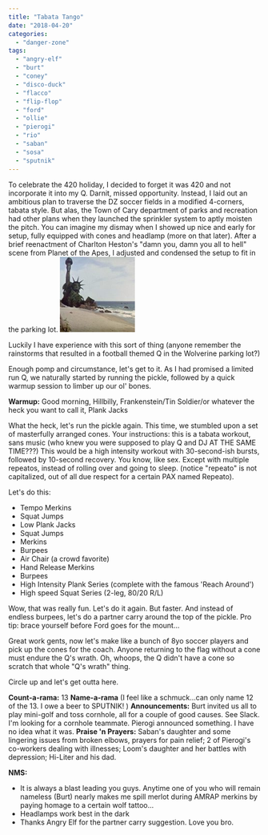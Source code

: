 ```yaml
---
title: "Tabata Tango"
date: "2018-04-20"
categories: 
  - "danger-zone"
tags: 
  - "angry-elf"
  - "burt"
  - "coney"
  - "disco-duck"
  - "flacco"
  - "flip-flop"
  - "ford"
  - "ollie"
  - "pierogi"
  - "rio"
  - "saban"
  - "sosa"
  - "sputnik"
---
```


To celebrate the 420 holiday, I decided to forget it was 420 and not incorporate it into my Q. Darnit, missed opportunity. Instead, I laid out an ambitious plan to traverse the DZ soccer fields in a modified 4-corners, tabata style. But alas, the Town of Cary department of parks and recreation had other plans when they launched the sprinkler system to aptly moisten the pitch. You can imagine my dismay when I showed up nice and early for setup, fully equipped with cones and headlamp (more on that later). After a brief reenactment of Charlton Heston's "damn you, damn you all to hell" scene from Planet of the Apes, I adjusted and condensed the setup to fit in the parking lot. ![](images/pota-statue-of-liberty-2-150x150.jpeg)

Luckily I have experience with this sort of thing (anyone remember the rainstorms that resulted in a football themed Q in the Wolverine parking lot?)

Enough pomp and circumstance, let's get to it. As I had promised a limited run Q, we naturally started by running the pickle, followed by a quick warmup session to limber up our ol' bones.

**Warmup:** Good morning, Hillbilly, Frankenstein/Tin Soldier/or whatever the heck you want to call it, Plank Jacks

What the heck, let's run the pickle again. This time, we stumbled upon a set of masterfully arranged cones. Your instructions: this is a tabata workout, sans music (who knew you were supposed to play Q and DJ AT THE SAME TIME???) This would be a high intensity workout with 30-second-ish bursts, followed by 10-second recovery. You know, like sex. Except with multiple repeatos, instead of rolling over and going to sleep. (notice "repeato" is not capitalized, out of all due respect for a certain PAX named Repeato).

Let's do this:

- Tempo Merkins
- Squat Jumps
- Low Plank Jacks
- Squat Jumps
- Merkins
- Burpees
- Air Chair (a crowd favorite)
- Hand Release Merkins
- Burpees
- High Intensity Plank Series (complete with the famous 'Reach Around')
- High speed Squat Series (2-leg, 80/20 R/L)

Wow, that was really fun. Let's do it again. But faster. And instead of endless burpees, let's do a partner carry around the top of the pickle. Pro tip: brace yourself before Ford goes for the mount...

Great work gents, now let's make like a bunch of 8yo soccer players and pick up the cones for the coach. Anyone returning to the flag without a cone must endure the Q's wrath. Oh, whoops, the Q didn't have a cone so scratch that whole "Q's wrath" thing.

Circle up and let's get outta here.

**Count-a-rama:** 13 **Name-a-rama** (I feel like a schmuck...can only name 12 of the 13. I owe a beer to SPUTNIK! ) **Announcements:** Burt invited us all to play mini-golf and toss cornhole, all for a couple of good causes. See Slack. I'm looking for a cornhole teammate. Pierogi announced something. I have no idea what it was. **Praise 'n Prayers:** Saban's daughter and some lingering issues from broken elbows, prayers for pain relief; 2 of Pierogi's co-workers dealing with illnesses; Loom's daughter and her battles with depression; Hi-Liter and his dad.

**NMS:**

- It is always a blast leading you guys. Anytime one of you who will remain nameless (Burt) nearly makes me spill merlot during AMRAP merkins by paying homage to a certain wolf tattoo...
- Headlamps work best in the dark
- Thanks Angry Elf for the partner carry suggestion. Love you bro.

